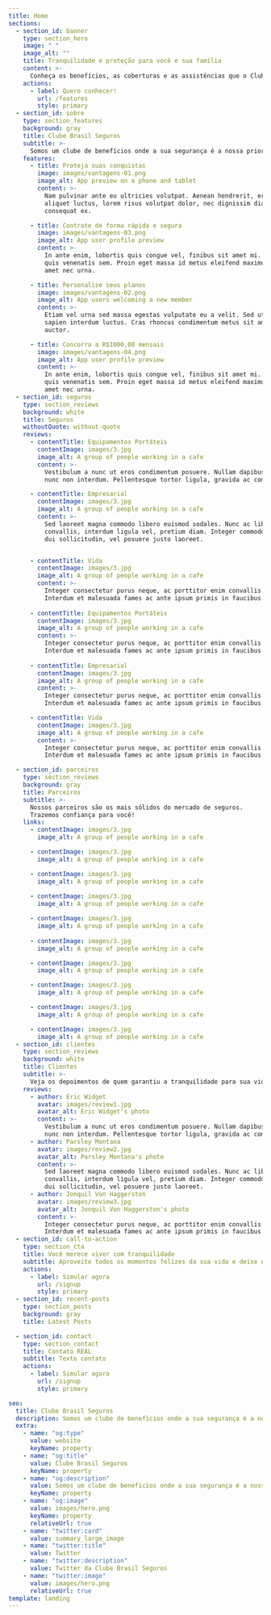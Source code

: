 ```yaml
---
title: Home
sections:
  - section_id: banner
    type: section_hero
    image: " "
    image_alt: ""
    title: Tranquilidade e proteção para você e sua família
    content: >-
      Conheça os benefícios, as coberturas e as assistências que o Clube Brasil Seguros oferece para você curtir o melhor da vida sem preocupações.
    actions:
      - label: Quero conhecer!
        url: /features
        style: primary
  - section_id: sobre
    type: section_features
    background: gray
    title: Clube Brasil Seguros
    subtitle: >-
      Somos um clube de benefícios onde a sua segurança é a nossa prioridade. Nossos parceiros são os melhores do mercado e disponibilizam planos personalizados para você e sua família.
    features:
      - title: Proteja suas conquistas
        image: images/vantagens-01.png
        image_alt: App preview on a phone and tablet
        content: >-
          Nam pulvinar ante eu ultricies volutpat. Aenean hendrerit, eros sed
          aliquet luctus, lorem risus volutpat dolor, nec dignissim diam neque
          consequat ex.

      - title: Contrate de forma rápida e segura
        image: images/vantagens-03.png
        image_alt: App user profile preview
        content: >-
          In ante enim, lobortis quis congue vel, finibus sit amet mi. Aenean
          quis venenatis sem. Proin eget massa id metus eleifend maximus sit
          amet nec urna.

      - title: Personalize seus planos
        image: images/vantagens-02.png
        image_alt: App users welcoming a new member
        content: >-
          Etiam vel urna sed massa egestas vulputate eu a velit. Sed ut nisl nec
          sapien interdum luctus. Cras rhoncus condimentum metus sit amet
          auctor.

      - title: Concorra a R$1000,00 mensais
        image: images/vantagens-04.png
        image_alt: App user profile preview
        content: >-
          In ante enim, lobortis quis congue vel, finibus sit amet mi. Aenean
          quis venenatis sem. Proin eget massa id metus eleifend maximus sit
          amet nec urna.
  - section_id: seguros
    type: section_reviews
    background: white
    title: Seguros
    withoutQuote: without-quote
    reviews:
      - contentTitle: Equipamentos Portáteis
        contentImage: images/3.jpg
        image_alt: A group of people working in a cafe
        content: >-
          Vestibulum a nunc ut eros condimentum posuere. Nullam dapibus quis
          nunc non interdum. Pellentesque tortor ligula, gravida ac commodo eu.

      - contentTitle: Empresarial
        contentImage: images/3.jpg
        image_alt: A group of people working in a cafe
        content: >-
          Sed laoreet magna commodo libero euismod sodales. Nunc ac libero
          convallis, interdum ligula vel, pretium diam. Integer commodo sem at
          dui sollicitudin, vel posuere justo laoreet.


      - contentTitle: Vida
        contentImage: images/3.jpg
        image_alt: A group of people working in a cafe
        content: >-
          Integer consectetur purus neque, ac porttitor enim convallis vitae.
          Interdum et malesuada fames ac ante ipsum primis in faucibus.
      
      - contentTitle: Equipamentos Portáteis
        contentImage: images/3.jpg
        image_alt: A group of people working in a cafe
        content: >-
          Integer consectetur purus neque, ac porttitor enim convallis vitae.
          Interdum et malesuada fames ac ante ipsum primis in faucibus.
      
      - contentTitle: Empresarial
        contentImage: images/3.jpg
        image_alt: A group of people working in a cafe
        content: >-
          Integer consectetur purus neque, ac porttitor enim convallis vitae.
          Interdum et malesuada fames ac ante ipsum primis in faucibus.

      - contentTitle: Vida
        contentImage: images/3.jpg
        image_alt: A group of people working in a cafe
        content: >-
          Integer consectetur purus neque, ac porttitor enim convallis vitae.
          Interdum et malesuada fames ac ante ipsum primis in faucibus.

  - section_id: parceiros
    type: section_reviews
    background: gray
    title: Parceiros
    subtitle: >-
      Nossos parceiros são os mais sólidos do mercado de seguros.
      Trazemos confiança para você!
    links:
      - contentImage: images/3.jpg
        image_alt: A group of people working in a cafe

      - contentImage: images/3.jpg
        image_alt: A group of people working in a cafe

      - contentImage: images/3.jpg
        image_alt: A group of people working in a cafe
        
      - contentImage: images/3.jpg
        image_alt: A group of people working in a cafe

      - contentImage: images/3.jpg
        image_alt: A group of people working in a cafe
      
      - contentImage: images/3.jpg
        image_alt: A group of people working in a cafe

      - contentImage: images/3.jpg
        image_alt: A group of people working in a cafe

      - contentImage: images/3.jpg
        image_alt: A group of people working in a cafe

      - contentImage: images/3.jpg
        image_alt: A group of people working in a cafe

      - contentImage: images/3.jpg
        image_alt: A group of people working in a cafe
  - section_id: clientes
    type: section_reviews
    background: white
    title: Clientes
    subtitle: >-
      Veja os depoimentos de quem garantiu a tranquilidade para sua vida e ainda ganhou nosso sorteio mensal no valor de R$1.000,00!
    reviews:
      - author: Eric Widget
        avatar: images/review1.jpg
        avatar_alt: Eric Widget's photo
        content: >-
          Vestibulum a nunc ut eros condimentum posuere. Nullam dapibus quis
          nunc non interdum. Pellentesque tortor ligula, gravida ac commodo eu.
      - author: Parsley Montana
        avatar: images/review2.jpg
        avatar_alt: Parsley Montana's photo
        content: >-
          Sed laoreet magna commodo libero euismod sodales. Nunc ac libero
          convallis, interdum ligula vel, pretium diam. Integer commodo sem at
          dui sollicitudin, vel posuere justo laoreet.
      - author: Jonquil Von Haggerston
        avatar: images/review3.jpg
        avatar_alt: Jonquil Von Haggerston's photo
        content: >-
          Integer consectetur purus neque, ac porttitor enim convallis vitae.
          Interdum et malesuada fames ac ante ipsum primis in faucibus.
  - section_id: call-to-action
    type: section_cta
    title: Você merece viver com tranquilidade
    subtitle: Aproveite todos os momentos felizes da sua vida e deixe que cuidamos de suas preocupações. Faça uma cotação gratuita das diversas assistências que pensamos com cuidado para você!
    actions:
      - label: Simular agora
        url: /signup
        style: primary
  - section_id: recent-posts
    type: section_posts
    background: gray
    title: Latest Posts

  - section_id: contact
    type: section_contact
    title: Contato REAL
    subtitle: Texto contato
    actions:
      - label: Simular agora
        url: /signup
        style: primary

seo:
  title: Clube Brasil Seguros
  description: Somos um clube de benefícios onde a sua segurança é a nossa prioridade. Nossos parceiros são os melhores do mercado e disponibilizam planos personalizados para você e sua família.
  extra:
    - name: "og:type"
      value: website
      keyName: property
    - name: "og:title"
      value: Clube Brasil Seguros
      keyName: property
    - name: "og:description"
      value: Somos um clube de benefícios onde a sua segurança é a nossa prioridade. Nossos parceiros são os melhores do mercado e disponibilizam planos personalizados para você e sua família.
      keyName: property
    - name: "og:image"
      value: images/hero.png
      keyName: property
      relativeUrl: true
    - name: "twitter:card"
      value: summary_large_image
    - name: "twitter:title"
      value: Twitter
    - name: "twitter:description"
      value: Twitter da Clube Brasil Seguros
    - name: "twitter:image"
      value: images/hero.png
      relativeUrl: true
template: landing
---
```

